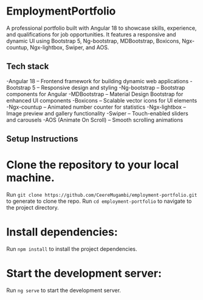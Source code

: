 # EmploymentPortfolio

A professional portfolio built with Angular 18 to showcase skills, experience, and qualifications for job opportunities. It features a responsive and dynamic UI using Bootstrap 5, Ng-bootstrap, MDBootstrap, Boxicons, Ngx-countup, Ngx-lightbox, Swiper, and AOS.

## Tech stack

-Angular 18 – Frontend framework for building dynamic web applications
-Bootstrap 5 – Responsive design and styling
-Ng-bootstrap – Bootstrap components for Angular
-MDBootstrap – Material Design Bootstrap for enhanced UI components
-Boxicons – Scalable vector icons for UI elements
-Ngx-countup – Animated number counter for statistics
-Ngx-lightbox – Image preview and gallery functionality
-Swiper – Touch-enabled sliders and carousels
-AOS (Animate On Scroll) – Smooth scrolling animations


## Setup Instructions
 # Clone the repository to your local machine.
Run `git clone https://github.com/CeereMugambi/employment-portfolio.git` to generate to clone the repo.
Run `cd employment-portfolio` to navigate to the project directory.

# Install dependencies:
Run `npm install` to install the project dependencies.


# Start the development server:
Run `ng serve` to start the development server.

